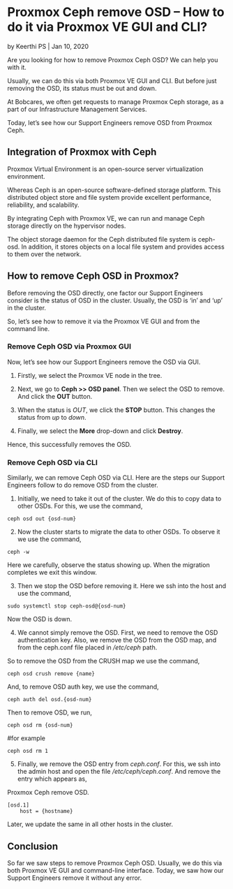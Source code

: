 # Proxmox Ceph remove OSD – How to do it via Proxmox VE GUI and CLI?

by Keerthi PS | Jan 10, 2020

Are you looking for how to remove Proxmox Ceph OSD? We can help you with it.

Usually, we can do this via both Proxmox VE GUI and CLI. But before just removing the OSD, its status must be out and down.

At Bobcares, we often get requests to manage Proxmox Ceph storage, as a part of our Infrastructure Management Services.

Today, let’s see how our Support Engineers remove OSD from Proxmox Ceph.

 
## Integration of Proxmox with Ceph

Proxmox Virtual Environment is an open-source server virtualization environment.

Whereas Ceph is an open-source software-defined storage platform. This distributed object store and file system provide excellent performance, reliability, and scalability.

By integrating Ceph with Proxmox VE, we can run and manage Ceph storage directly on the hypervisor nodes.

The object storage daemon for the Ceph distributed file system is ceph-osd. In addition, it stores objects on a local file system and provides access to them over the network.

 
## How to remove Ceph OSD in Proxmox?

Before removing the OSD directly, one factor our Support Engineers consider is the status of OSD in the cluster. Usually, the OSD is ‘in’ and ‘up’ in the cluster.

So, let’s see how to remove it via the Proxmox VE GUI and from the command line.

 
### Remove Ceph OSD via Proxmox GUI

Now, let’s see how our Support Engineers remove the OSD via GUI.

1. Firstly, we select the Proxmox VE node in the tree.

2. Next, we go to **Ceph >> OSD panel**. Then we select the OSD to remove. And click the **OUT** button.

3. When the status is *OUT*, we click the **STOP** button. This changes the status from *up* to *down*.

4. Finally, we select the **More** drop-down and click **Destroy**.

Hence, this successfully removes the OSD.

 
### Remove Ceph OSD via CLI

Similarly, we can remove Ceph OSD via CLI. Here are the steps our Support Engineers follow to do remove OSD from the cluster.

1. Initially, we need to take it out of the cluster. We do this to copy data to other OSDs. For this, we use the command,

```
ceph osd out {osd-num}
```

2. Now the cluster starts to migrate the data to other OSDs. To observe it we use the command,

```
ceph -w
```

Here we carefully, observe the status showing up. When the migration completes we exit this window.

3. Then we stop the OSD before removing it. Here we ssh into the host and use the command,

```
sudo systemctl stop ceph-osd@{osd-num}
```

Now the OSD is down.

4. We cannot simply remove the OSD. First, we need to remove the OSD authentication key. Also, we remove the OSD from the OSD map, and from the ceph.conf file placed in */etc/ceph* path.

So to remove the OSD from the CRUSH map we use the command,

```
ceph osd crush remove {name}
```

And, to remove OSD auth key, we use the command,
```
ceph auth del osd.{osd-num}
```

Then to remove OSD, we run,
```
ceph osd rm {osd-num}
```

#for example
```
ceph osd rm 1
```

5. Finally, we remove the OSD entry from *ceph.conf*. For this, we ssh into the admin host and open the file */etc/ceph/ceph.conf*. And remove the entry which appears as,

Proxmox Ceph remove OSD.
```
[osd.1]
    host = {hostname}
```

Later, we update the same in all other hosts in the cluster.

 
## Conclusion

So far we saw steps to remove Proxmox Ceph OSD. Usually, we do this via both Proxmox VE GUI and command-line interface. Today, we saw how our Support Engineers remove it without any error.
